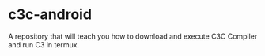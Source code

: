 # c3c-android
A repository that will teach you how to download and execute C3C Compiler and run C3 in termux.
